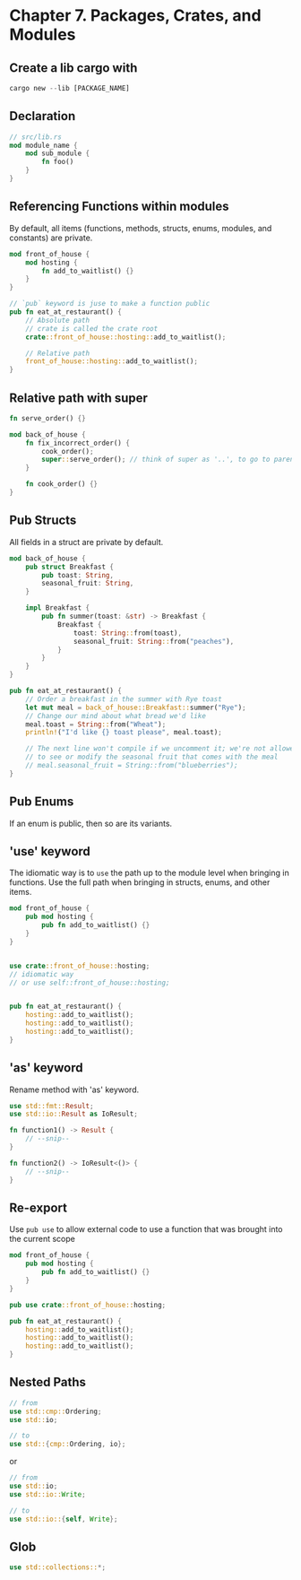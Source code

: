 # Chapter 7. Packages, Crates, and Modules

## Create a lib cargo with
```rust
cargo new --lib [PACKAGE_NAME]
```

## Declaration

```rust
// src/lib.rs
mod module_name {
    mod sub_module {
        fn foo()
    }
}
```

## Referencing Functions within modules

By default, all items (functions, methods, structs, enums, modules, and constants) are private.


```rust
mod front_of_house {
    mod hosting {
        fn add_to_waitlist() {}
    }
}

// `pub` keyword is juse to make a function public
pub fn eat_at_restaurant() {
    // Absolute path
    // crate is called the crate root
    crate::front_of_house::hosting::add_to_waitlist();

    // Relative path
    front_of_house::hosting::add_to_waitlist();
}
```

## Relative path with super
```rust
fn serve_order() {}

mod back_of_house {
    fn fix_incorrect_order() {
        cook_order();
        super::serve_order(); // think of super as '..', to go to parent
    }

    fn cook_order() {}
}
```

## Pub Structs

All fields in a struct are private by default.

```rust
mod back_of_house {
    pub struct Breakfast {
        pub toast: String,
        seasonal_fruit: String,
    }

    impl Breakfast {
        pub fn summer(toast: &str) -> Breakfast {
            Breakfast {
                toast: String::from(toast),
                seasonal_fruit: String::from("peaches"),
            }
        }
    }
}

pub fn eat_at_restaurant() {
    // Order a breakfast in the summer with Rye toast
    let mut meal = back_of_house::Breakfast::summer("Rye");
    // Change our mind about what bread we'd like
    meal.toast = String::from("Wheat");
    println!("I'd like {} toast please", meal.toast);

    // The next line won't compile if we uncomment it; we're not allowed
    // to see or modify the seasonal fruit that comes with the meal
    // meal.seasonal_fruit = String::from("blueberries");
}
```

## Pub Enums

If an enum is public, then so are its variants.

## 'use' keyword

The idiomatic way is to `use` the path up to the module level when bringing in functions. Use the full path when bringing in structs, enums, and other items.

```rust
mod front_of_house {
    pub mod hosting {
        pub fn add_to_waitlist() {}
    }
}


use crate::front_of_house::hosting;
// idiomatic way 
// or use self::front_of_house::hosting;


pub fn eat_at_restaurant() {
    hosting::add_to_waitlist();
    hosting::add_to_waitlist();
    hosting::add_to_waitlist();
}
```

## 'as' keyword

Rename method with 'as' keyword.

```rust
use std::fmt::Result;
use std::io::Result as IoResult;

fn function1() -> Result {
    // --snip--
}

fn function2() -> IoResult<()> {
    // --snip--
}
```

## Re-export

Use `pub use` to allow external code to use a function that was brought into the current scope

```rust
mod front_of_house {
    pub mod hosting {
        pub fn add_to_waitlist() {}
    }
}

pub use crate::front_of_house::hosting;

pub fn eat_at_restaurant() {
    hosting::add_to_waitlist();
    hosting::add_to_waitlist();
    hosting::add_to_waitlist();
}
```

## Nested Paths

```rust
// from
use std::cmp::Ordering;
use std::io;

// to
use std::{cmp::Ordering, io};

```

or

```rust
// from
use std::io;
use std::io::Write;

// to
use std::io::{self, Write};
```

## Glob

```rust
use std::collections::*;
```